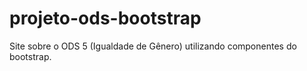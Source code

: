 # projeto-ods-bootstrap
Site sobre o ODS 5 (Igualdade de Gênero)  utilizando componentes do bootstrap.
